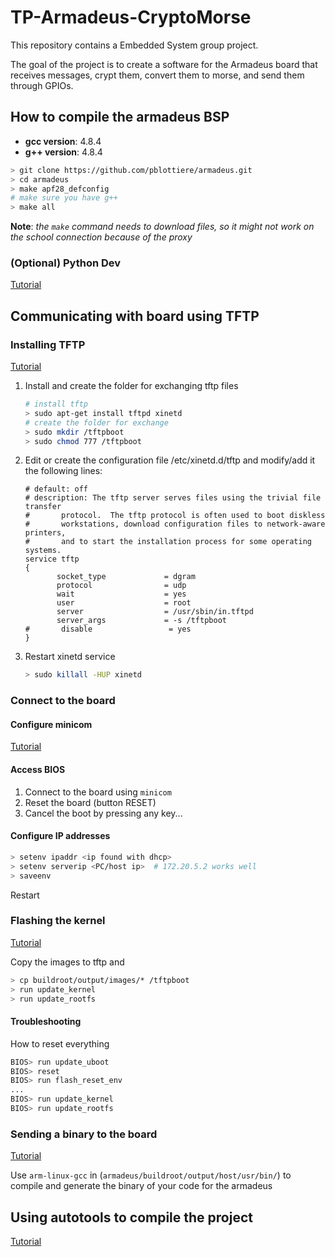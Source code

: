 # TP-Armadeus-CryptoMorse
This repository contains a Embedded System group project. 

The goal of the project is to create a software for the Armadeus board that receives messages, crypt them, convert them to morse, and send them through GPIOs.

## How to compile the armadeus BSP
- __gcc version__: 4.8.4
- __g++ version__: 4.8.4

```bash
> git clone https://github.com/pblottiere/armadeus.git
> cd armadeus
> make apf28_defconfig
# make sure you have g++
> make all
```

__Note__: _the `make` command needs to download files, so it might not work on the school connection because of the proxy_

### (Optional) Python Dev

[Tutorial](http://www.armadeus.org/wiki/index.php?title=Python_development)

## Communicating with board using TFTP

### Installing TFTP

[Tutorial](http://www.armadeus.org/wiki/index.php?title=Communicate_with_your_board_from_a_Linux_Host_(Basics))

 1. Install and create the folder for exchanging tftp files

	```bash
	# install tftp
	> sudo apt-get install tftpd xinetd
	# create the folder for exchange
	> sudo mkdir /tftpboot
	> sudo chmod 777 /tftpboot
	```

 2. Edit or create the configuration file /etc/xinetd.d/tftp and modify/add it the following lines:

	```
	# default: off
	# description: The tftp server serves files using the trivial file transfer
	#       protocol.  The tftp protocol is often used to boot diskless
	#       workstations, download configuration files to network-aware printers,
	#       and to start the installation process for some operating systems.
	service tftp
	{
	       socket_type             = dgram
	       protocol                = udp
	       wait                    = yes
	       user                    = root
	       server                  = /usr/sbin/in.tftpd
	       server_args             = -s /tftpboot
	#       disable                 = yes
	}
	```
  	
 3. Restart xinetd service

	```bash
	> sudo killall -HUP xinetd
	```

### Connect to the board

<!-- ![Board Connection](http://www.armadeus.org/wiki/index.php?title=File:BoardConnection.png) -->

#### Configure minicom

[Tutorial](https://help.ubuntu.com/community/SerialConsoleHowto)

#### Access BIOS

1. Connect to the board using `minicom`
2. Reset the board (button RESET)
3. Cancel the boot by pressing any key... 

#### Configure IP addresses

```bash
> setenv ipaddr <ip found with dhcp>
> setenv serverip <PC/host ip>	# 172.20.5.2 works well
> saveenv
```

Restart

### Flashing the kernel

[Tutorial](http://www.armadeus.org/wiki/index.php?title=Target_Software_Installation)

Copy the images to tftp and

```bash
> cp buildroot/output/images/* /tftpboot
> run update_kernel
> run update_rootfs
```
  	
#### Troubleshooting

How to reset everything

```bash
BIOS> run update_uboot
BIOS> reset
BIOS> run flash_reset_env
...
BIOS> run update_kernel
BIOS> run update_rootfs
```

### Sending a binary to the board

[Tutorial](http://www.armadeus.org/wiki/index.php?title=HelloWorld)

Use `arm-linux-gcc` in (`armadeus/buildroot/output/host/usr/bin/`) to compile and generate the binary of your code for the armadeus

## Using autotools to compile the project

[Tutorial](http://markuskimius.wikidot.com/programming:tut:autotools/)